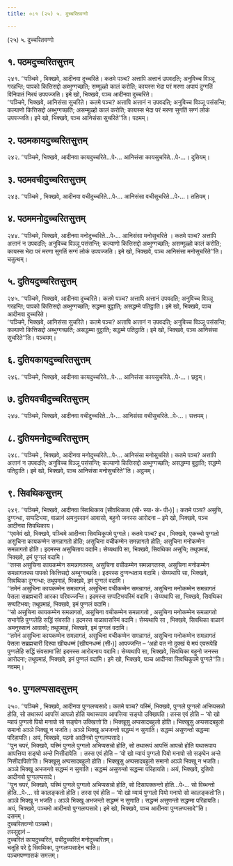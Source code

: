 ```yaml
---
title: ०८१ (२५) ५. दुच्चरितवग्गो

---
```

(२५) ५. दुच्चरितवग्गो  


## १. पठमदुच्चरितसुत्तम्

२४१. ‘‘पञ्चिमे , भिक्खवे, आदीनवा दुच्चरिते। कतमे पञ्च? अत्तापि अत्तानं उपवदति; अनुविच्च विञ्ञू गरहन्ति; पापको कित्तिसद्दो अब्भुग्गच्छति; सम्मूळ्हो कालं करोति; कायस्स भेदा परं मरणा अपायं दुग्गतिं विनिपातं निरयं उपपज्जति। इमे खो, भिक्खवे, पञ्च आदीनवा दुच्चरिते।  
‘‘पञ्चिमे, भिक्खवे, आनिसंसा सुचरिते। कतमे पञ्च? अत्तापि अत्तानं न उपवदति; अनुविच्च विञ्ञू पसंसन्ति; कल्याणो कित्तिसद्दो अब्भुग्गच्छति; असम्मूळ्हो कालं करोति; कायस्स भेदा परं मरणा सुगतिं सग्गं लोकं उपपज्जति। इमे खो, भिक्खवे, पञ्च आनिसंसा सुचरिते’’ति। पठमम्।  


## २. पठमकायदुच्चरितसुत्तम्

२४२. ‘‘पञ्चिमे, भिक्खवे, आदीनवा कायदुच्चरिते…पे॰… आनिसंसा कायसुचरिते…पे॰…। दुतियम्।  


## ३. पठमवचीदुच्चरितसुत्तम्

२४३. ‘‘पञ्चिमे , भिक्खवे, आदीनवा वचीदुच्चरिते…पे॰… आनिसंसा वचीसुचरिते…पे॰…। ततियम्।  


## ४. पठममनोदुच्चरितसुत्तम्

२४४. ‘‘पञ्चिमे, भिक्खवे, आदीनवा मनोदुच्चरिते…पे॰… आनिसंसा मनोसुचरिते । कतमे पञ्च? अत्तापि अत्तानं न उपवदति; अनुविच्च विञ्ञू पसंसन्ति; कल्याणो कित्तिसद्दो अब्भुग्गच्छति; असम्मूळ्हो कालं करोति; कायस्स भेदा परं मरणा सुगतिं सग्गं लोकं उपपज्जति। इमे खो, भिक्खवे, पञ्च आनिसंसा मनोसुचरिते’’ति। चतुत्थम्।  


## ५. दुतियदुच्चरितसुत्तम्

२४५. ‘‘पञ्चिमे, भिक्खवे, आदीनवा दुच्चरिते। कतमे पञ्च? अत्तापि अत्तानं उपवदति; अनुविच्च विञ्ञू गरहन्ति; पापको कित्तिसद्दो अब्भुग्गच्छति; सद्धम्मा वुट्ठाति; असद्धम्मे पतिट्ठाति। इमे खो, भिक्खवे, पञ्च आदीनवा दुच्चरिते।  
‘‘पञ्चिमे, भिक्खवे, आनिसंसा सुचरिते। कतमे पञ्च? अत्तापि अत्तानं न उपवदति; अनुविच्च विञ्ञू पसंसन्ति; कल्याणो कित्तिसद्दो अब्भुग्गच्छति; असद्धम्मा वुट्ठाति; सद्धम्मे पतिट्ठाति। इमे खो, भिक्खवे, पञ्च आनिसंसा सुचरिते’’ति। पञ्चमम्।  


## ६. दुतियकायदुच्चरितसुत्तम्

२४६. ‘‘पञ्चिमे, भिक्खवे, आदीनवा कायदुच्चरिते…पे॰… आनिसंसा कायसुचरिते…पे॰…। छट्ठम्।  


## ७. दुतियवचीदुच्चरितसुत्तम्

२४७. ‘‘पञ्चिमे, भिक्खवे, आदीनवा वचीदुच्चरिते…पे॰… आनिसंसा वचीसुचरिते…पे॰…। सत्तमम्।  


## ८. दुतियमनोदुच्चरितसुत्तम्

२४८. ‘‘पञ्चिमे , भिक्खवे, आदीनवा मनोदुच्चरिते…पे॰… आनिसंसा मनोसुचरिते। कतमे पञ्च? अत्तापि अत्तानं न उपवदति; अनुविच्च विञ्ञू पसंसन्ति; कल्याणो कित्तिसद्दो अब्भुग्गच्छति; असद्धम्मा वुट्ठाति; सद्धम्मे पतिट्ठाति। इमे खो, भिक्खवे, पञ्च आनिसंसा मनोसुचरिते’’ति। अट्ठमम्।  


## ९. सिवथिकसुत्तम्

२४९. ‘‘पञ्चिमे, भिक्खवे, आदीनवा सिवथिकाय [सीवथिकाय (सी॰ स्या॰ कं॰ पी॰)]। कतमे पञ्च? असुचि, दुग्गन्धा, सप्पटिभया, वाळानं अमनुस्सानं आवासो, बहुनो जनस्स आरोदना – इमे खो, भिक्खवे, पञ्च आदीनवा सिवथिकाय।  
‘‘एवमेवं खो, भिक्खवे, पञ्चिमे आदीनवा सिवथिकूपमे पुग्गले। कतमे पञ्च? इध , भिक्खवे, एकच्चो पुग्गलो असुचिना कायकम्मेन समन्नागतो होति; असुचिना वचीकम्मेन समन्नागतो होति; असुचिना मनोकम्मेन समन्नागतो होति। इदमस्स असुचिताय वदामि। सेय्यथापि सा, भिक्खवे, सिवथिका असुचि; तथूपमाहं, भिक्खवे, इमं पुग्गलं वदामि।  
‘‘तस्स असुचिना कायकम्मेन समन्नागतस्स, असुचिना वचीकम्मेन समन्नागतस्स, असुचिना मनोकम्मेन समन्नागतस्स पापको कित्तिसद्दो अब्भुग्गच्छति। इदमस्स दुग्गन्धताय वदामि। सेय्यथापि सा, भिक्खवे, सिवथिका दुग्गन्धा; तथूपमाहं, भिक्खवे, इमं पुग्गलं वदामि।  
‘‘तमेनं असुचिना कायकम्मेन समन्नागतं, असुचिना वचीकम्मेन समन्नागतं, असुचिना मनोकम्मेन समन्नागतं पेसला सब्रह्मचारी आरका परिवज्जन्ति। इदमस्स सप्पटिभयस्मिं वदामि। सेय्यथापि सा, भिक्खवे, सिवथिका सप्पटिभया; तथूपमाहं, भिक्खवे, इमं पुग्गलं वदामि।  
‘‘सो असुचिना कायकम्मेन समन्नागतो, असुचिना वचीकम्मेन समन्नागतो , असुचिना मनोकम्मेन समन्नागतो सभागेहि पुग्गलेहि सद्धिं संवसति। इदमस्स वाळावासस्मिं वदामि। सेय्यथापि सा , भिक्खवे, सिवथिका वाळानं अमनुस्सानं आवासो; तथूपमाहं, भिक्खवे, इमं पुग्गलं वदामि।  
‘‘तमेनं असुचिना कायकम्मेन समन्नागतं, असुचिना वचीकम्मेन समन्नागतं, असुचिना मनोकम्मेन समन्नागतं पेसला सब्रह्मचारी दिस्वा खीयधम्मं [खीयनधम्मं (सी॰)] आपज्जन्ति – ‘अहो वत नो दुक्खं ये मयं एवरूपेहि पुग्गलेहि सद्धिं संवसामा’ति! इदमस्स आरोदनाय वदामि। सेय्यथापि सा, भिक्खवे, सिवथिका बहुनो जनस्स आरोदना; तथूपमाहं, भिक्खवे, इमं पुग्गलं वदामि। इमे खो, भिक्खवे, पञ्च आदीनवा सिवथिकूपमे पुग्गले’’ति। नवमम्।  


## १०. पुग्गलप्पसादसुत्तम्

२५०. ‘‘पञ्चिमे , भिक्खवे, आदीनवा पुग्गलप्पसादे। कतमे पञ्च? यस्मिं, भिक्खवे, पुग्गले पुग्गलो अभिप्पसन्नो होति, सो तथारूपं आपत्तिं आपन्नो होति यथारूपाय आपत्तिया सङ्घो उक्खिपति। तस्स एवं होति – ‘यो खो म्यायं पुग्गलो पियो मनापो सो सङ्घेन उक्खित्तो’ति। भिक्खूसु अप्पसादबहुलो होति। भिक्खूसु अप्पसादबहुलो समानो अञ्ञे भिक्खू न भजति। अञ्ञे भिक्खू अभजन्तो सद्धम्मं न सुणाति। सद्धम्मं असुणन्तो सद्धम्मा परिहायति। अयं, भिक्खवे, पठमो आदीनवो पुग्गलप्पसादे।  
‘‘पुन चपरं, भिक्खवे, यस्मिं पुग्गले पुग्गलो अभिप्पसन्नो होति, सो तथारूपं आपत्तिं आपन्नो होति यथारूपाय आपत्तिया सङ्घो अन्ते निसीदापेति । तस्स एवं होति – ‘यो खो म्यायं पुग्गलो पियो मनापो सो सङ्घेन अन्ते निसीदापितो’ति। भिक्खूसु अप्पसादबहुलो होति। भिक्खूसु अप्पसादबहुलो समानो अञ्ञे भिक्खू न भजति। अञ्ञे भिक्खू अभजन्तो सद्धम्मं न सुणाति। सद्धम्मं असुणन्तो सद्धम्मा परिहायति। अयं, भिक्खवे, दुतियो आदीनवो पुग्गलप्पसादे।  
‘‘पुन चपरं, भिक्खवे, यस्मिं पुग्गले पुग्गलो अभिप्पसन्नो होति, सो दिसापक्कन्तो होति…पे॰… सो विब्भन्तो होति…पे॰… सो कालङ्कतो होति। तस्स एवं होति – ‘यो खो म्यायं पुग्गलो पियो मनापो सो कालङ्कतो’ति। अञ्ञे भिक्खू न भजति। अञ्ञे भिक्खू अभजन्तो सद्धम्मं न सुणाति। सद्धम्मं असुणन्तो सद्धम्मा परिहायति। अयं, भिक्खवे, पञ्चमो आदीनवो पुग्गलप्पसादे। इमे खो, भिक्खवे, पञ्च आदीनवा पुग्गलप्पसादे’’ति। दसमम्।  
दुच्चरितवग्गो पञ्चमो।  
तस्सुद्दानं –  
दुच्चरितं कायदुच्चरितं, वचीदुच्चरितं मनोदुच्चरितम्।  
चतूहि परे द्वे सिवथिका, पुग्गलप्पसादेन चाति॥  
पञ्चमपण्णासकं समत्तम्।  